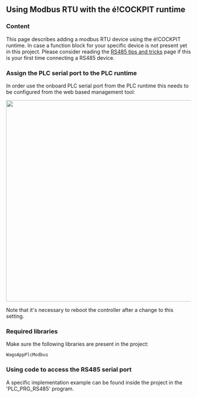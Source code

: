 ## Using Modbus RTU with the é!COCKPIT runtime

### **Content**
This page describes adding a modbus RTU device using the é!COCKPIT runtime.
In case a function block for your specific device is not present yet in this project. Please consider reading the [RS485 tips and tricks](../FAQ/RS485_tips_and_tricks.md) page if this is your first time connecting a RS485 device.

### **Assign the PLC serial port to the PLC runtime**
In order use the onboard PLC serial port from the PLC runtime this needs to be configured from the web based management tool:

<img src="../_img/RS485_éCOCKPIT_WBM.png" width="550">

Note that it's necessary to reboot the controller after a change to this setting.

### **Required libraries**
Make sure the following libraries are present in the project:
```
WagoAppPlcModbus
```

### **Using code to access the RS485 serial port**
A specific implementation example can be found inside the project in the 'PLC_PRG_RS485' program.


